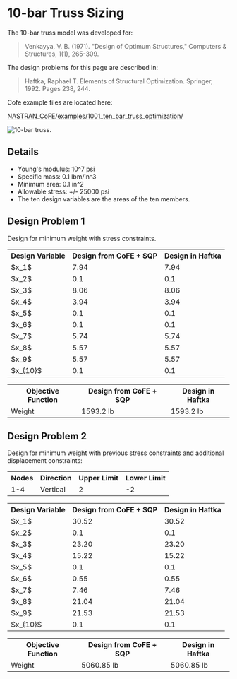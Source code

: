 # 10-bar Truss Sizing
 The 10-bar truss model was developed for:
 >  Venkayya, V. B. (1971). "Design of Optimum Structures," Computers & Structures, 1(1), 265-309. 

The design problems for this page are described in:
> Haftka, Raphael T. Elements of Structural Optimization. Springer, 1992. Pages 238, 244.

Cofe example files are located here:

[NASTRAN_CoFE/examples/1001_ten_bar_truss_optimization/](https://github.com/vtpasquale/NASTRAN_CoFE/tree/version5/examples/1001_ten_bar_truss_optimization)

![10-bar truss.](https://raw.githubusercontent.com/vtpasquale/NASTRAN_CoFE/version4-gh-pages/img/tenBarDesign.jpg)

<h2>Details</h2>
<ul>
<li>Young's modulus: 10^7 psi</li>
<li>Specific mass: 0.1 lbm/in^3</li>
<li>Minimum area: 0.1 in^2 </li>
<li>Allowable stress: +/- 25000 psi</li>
<li>The ten design variables are the areas of the ten members.  </li>
</ul>

<h2>Design Problem 1</h2>

<p>Design for minimum weight with stress constraints.</p>

<table>
  <tr>
    <th>Design Variable</th><th>Design from CoFE + SQP</th><th>Design in Haftka</th>
  </tr>
  <tr>
    <td>$x_1$</td><td>7.94</td><td>7.94</td>
  </tr>
  <tr>
    <td>$x_2$</td><td>0.1</td><td>0.1</td>
  </tr>
  <tr>
    <td>$x_3$</td><td>8.06</td><td>8.06</td>
  </tr>
  <tr>
    <td>$x_4$</td><td>3.94</td><td>3.94</td>
  </tr>
  <tr>
    <td>$x_5$</td><td>0.1</td><td>0.1</td>
  </tr>
  <tr>
    <td>$x_6$</td><td>0.1</td><td>0.1</td>
  </tr>
  <tr>
    <td>$x_7$</td><td>5.74 </td><td>5.74</td>
  </tr>
  <tr>
    <td>$x_8$</td><td>5.57</td><td>5.57</td>
  </tr>
  <tr>
    <td>$x_9$</td><td>5.57</td><td>5.57</td>
  </tr>
  <tr>
    <td>$x_{10}$</td><td>0.1</td><td>0.1</td>
  </tr>
</table>

<table>
  <tr>
    <th>Objective Function</th><th>Design from CoFE + SQP</th><th>Design in Haftka</th>
  </tr>
  <tr>
    <td>Weight</td><td>1593.2 lb</td><td>1593.2 lb</td>
  </tr>
</table>


<h2>Design Problem 2</h2>

<p>Design for minimum weight with previous stress constraints and additional displacement constraints:</p>

<table>
  <tr>
    <th>Nodes</th><th>Direction</th><th>Upper Limit</th><th>Lower Limit</th>
  </tr>
  <tr>
    <td>1-4</td><td>Vertical</td><td>2</td><td>-2</td>
  </tr>
</table>

<table>
  <tr>
    <th>Design Variable</th><th>Design from CoFE + SQP</th><th>Design in Haftka</th>
  </tr>
  <tr>
    <td>$x_1$</td><td>30.52</td><td>30.52</td>
  </tr>
  <tr>
    <td>$x_2$</td><td>0.1</td><td>0.1</td>
  </tr>
  <tr>
    <td>$x_3$</td><td>23.20</td><td>23.20</td>
  </tr>
  <tr>
    <td>$x_4$</td><td>15.22</td><td>15.22</td>
  </tr>
  <tr>
    <td>$x_5$</td><td>0.1</td><td>0.1</td>
  </tr>
  <tr>
    <td>$x_6$</td><td>0.55</td><td>0.55</td>
  </tr>
  <tr>
    <td>$x_7$</td><td>7.46</td><td>7.46</td>
  </tr>
  <tr>
    <td>$x_8$</td><td>21.04</td><td>21.04</td>
  </tr>
  <tr>
    <td>$x_9$</td><td>21.53</td><td>21.53</td>
  </tr>
  <tr>
    <td>$x_{10}$</td><td>0.1</td><td>0.1</td>
  </tr>
</table>

<table>
  <tr>
    <th>Objective Function</th><th>Design from CoFE + SQP</th><th>Design in Haftka</th>
  </tr>
  <tr>
    <td>Weight</td><td>5060.85 lb</td><td>5060.85 lb</td>
  </tr>
</table>

